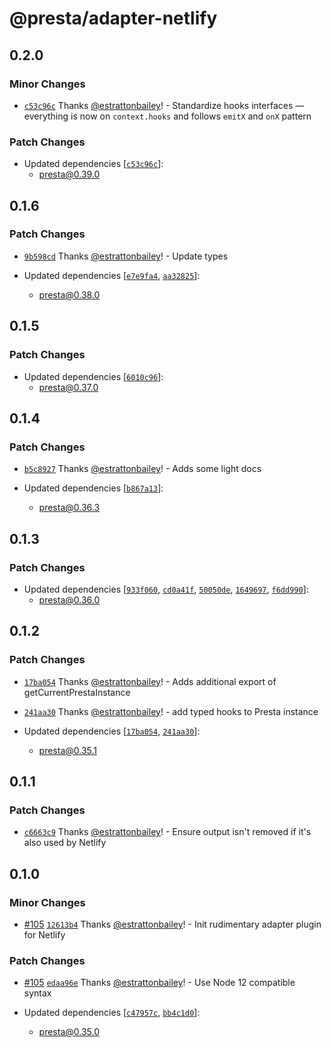 # @presta/adapter-netlify

## 0.2.0

### Minor Changes

- [`c53c96c`](https://github.com/sure-thing/presta/commit/c53c96c5ea5ab9698ca4776beeacc7ad3ff52ae1) Thanks [@estrattonbailey](https://github.com/estrattonbailey)! - Standardize hooks interfaces — everything is now on `context.hooks` and follows `emitX` and `onX` pattern

### Patch Changes

- Updated dependencies [[`c53c96c`](https://github.com/sure-thing/presta/commit/c53c96c5ea5ab9698ca4776beeacc7ad3ff52ae1)]:
  - presta@0.39.0

## 0.1.6

### Patch Changes

- [`9b598cd`](https://github.com/sure-thing/presta/commit/9b598cdff269851d15cd9a4cfe7363eb2f886144) Thanks [@estrattonbailey](https://github.com/estrattonbailey)! - Update types

- Updated dependencies [[`e7e9fa4`](https://github.com/sure-thing/presta/commit/e7e9fa42be718902763c1e4b0dad5f8b10bb93a1), [`aa32825`](https://github.com/sure-thing/presta/commit/aa3282511351de5afa2cb79b2c7c6bfbed0b44ea)]:
  - presta@0.38.0

## 0.1.5

### Patch Changes

- Updated dependencies [[`6010c96`](https://github.com/sure-thing/presta/commit/6010c968b3dfe2e04638233be1e3f20839bdfab8)]:
  - presta@0.37.0

## 0.1.4

### Patch Changes

- [`b5c8927`](https://github.com/sure-thing/presta/commit/b5c89274a09b59eb91164efd875f136632716f40) Thanks [@estrattonbailey](https://github.com/estrattonbailey)! - Adds some light docs

- Updated dependencies [[`b867a13`](https://github.com/sure-thing/presta/commit/b867a13a7932d91b7be5086f68ab68333d198cc3)]:
  - presta@0.36.3

## 0.1.3

### Patch Changes

- Updated dependencies [[`933f060`](https://github.com/sure-thing/presta/commit/933f060f5c511a58a733387bdd810d7b2b1590a4), [`cd0a41f`](https://github.com/sure-thing/presta/commit/cd0a41ff0362fcca938d8b4c4442933f536ca1ba), [`50050de`](https://github.com/sure-thing/presta/commit/50050de22a8edf52c7fdb156d18b747e96a37847), [`1649697`](https://github.com/sure-thing/presta/commit/1649697bc888f6e02418b886296f5ced45e9f0c8), [`f6dd990`](https://github.com/sure-thing/presta/commit/f6dd99040395e735514ca515b8e436ac4a0437f1)]:
  - presta@0.36.0

## 0.1.2

### Patch Changes

- [`17ba054`](https://github.com/sure-thing/presta/commit/17ba054a323e44a6c62270cc74dbd88eba8cdfa8) Thanks [@estrattonbailey](https://github.com/estrattonbailey)! - Adds additional export of getCurrentPrestaInstance

* [`241aa30`](https://github.com/sure-thing/presta/commit/241aa304316a32d098564308a22eed822c8828f9) Thanks [@estrattonbailey](https://github.com/estrattonbailey)! - add typed hooks to Presta instance

* Updated dependencies [[`17ba054`](https://github.com/sure-thing/presta/commit/17ba054a323e44a6c62270cc74dbd88eba8cdfa8), [`241aa30`](https://github.com/sure-thing/presta/commit/241aa304316a32d098564308a22eed822c8828f9)]:
  - presta@0.35.1

## 0.1.1

### Patch Changes

- [`c6663c9`](https://github.com/sure-thing/presta/commit/c6663c9798f0618b58861d8a69a0fe34be3819e9) Thanks [@estrattonbailey](https://github.com/estrattonbailey)! - Ensure output isn't removed if it's also used by Netlify

## 0.1.0

### Minor Changes

- [#105](https://github.com/sure-thing/presta/pull/105) [`12613b4`](https://github.com/sure-thing/presta/commit/12613b440f6eb4cc5ed2d76b062dcf603b984343) Thanks [@estrattonbailey](https://github.com/estrattonbailey)! - Init rudimentary adapter plugin for Netlify

### Patch Changes

- [#105](https://github.com/sure-thing/presta/pull/105) [`edaa96e`](https://github.com/sure-thing/presta/commit/edaa96e0f0eac63087c3eba7d105342fe139361c) Thanks [@estrattonbailey](https://github.com/estrattonbailey)! - Use Node 12 compatible syntax

- Updated dependencies [[`c47957c`](https://github.com/sure-thing/presta/commit/c47957c6b9c4c97f578094a3e991a2aaeaaf8670), [`bb4c1d0`](https://github.com/sure-thing/presta/commit/bb4c1d0d3505bd99639eec8d244e4a1763c77458)]:
  - presta@0.35.0
